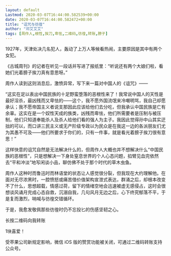 ```yaml
---
layout: default
Lastmod: 2020-03-07T16:44:00.582539+00:00
date: 2020-03-07T16:44:00.582472+00:00
title: "诅咒与彷徨"
author: "邓艾艾艾"
tags: [周作人,根性,挨刀,卑怯,二维码,彷徨,转账,膀子]
---
```


1927年，天津处决几名犯人，轰动了上万人等候看热闹，主要原因是其中有两个女犯。

《古城周刊》的记者在听见一段话并写进了报纸里：“听说还有两个大娘们啦，看她们光着膀子挨刀真有意思呀。”

周作人读到这则消息后，激愤异常，写下来一篇对中国人的《诅咒》——

“这实在足以表出中国民族的十足野蛮堕落的恶根性来了！我常说中国人的天性是最好淫杀，最凶残而又卑怯的——这个，我不愿外国流氓来冷嘲明骂，我自己却愿承认；我不愿帝国主义者说支那因此应该给他们去分吃，但我承认中国民族是亡有余辜。这实在是一个奴性天成的族类，凶残而卑怯，他们所需要者是压制与被压制，他们只知道奉能杀人及杀人给他们看的强人为主子。我因此觉得孙中山其实迂拙的可以，而口讲三民主义或无产阶级专政以为民众是在我这一边的各派朋友们尤为其愚不可及——他们所要求于你们的，只有一件事，就是看光着膀子挨刀很有意思！”

这样快意的诅咒自然是无法解决什么的，但周作人大概也并不想解决什么“中国民族的恶根性”，只是想解决一下身处窒息世界的个人心态问题，掐臂见血完依然去“平和冲淡”地写闲谈小品，聊仿佛不处于那个时代的草木虫鱼。

周作人这种时而鲁迅时而林语堂的状态让人感觉很分裂，但我现在大约理解他。在面对无尽浓黑时，一腔愤怒或痛苦借价值架构宣泄式表达，群涌之后，却根本改变不了什么，思想超载，情感过荷，留下的情绪空地会迅速被虚无感侵占，这时会很想谈风诵月完成心态自救，沉溺自我，几句风月无边之后，心下终究郁落不平，于是复而激烈，呐喊与彷徨交错循环。

于是，我愈发敬佩那些彷徨时仍不忘投匕的伤感坚韧之心。

长按二维码向我转账

1块喜爱！

受苹果公司新规定影响，微信 iOS 版的赞赏功能被关闭，可通过二维码转账支持公众号。


